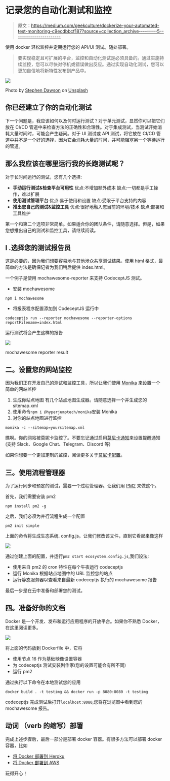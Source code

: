 # 记录您的自动化测试和监控

> 原文：<https://medium.com/geekculture/dockerize-your-automated-test-monitoring-c9ecdbbcf187?source=collection_archive---------5----------------------->

使用 docker 轻松监控并定期运行您的 API/UI 测试。随处部署。

> 要实现稳定且可扩展的平台，监控和自动化测试是必须具备的。通过实施持续监控，您可以尽快对停机或错误做出反应。通过实现自动化测试，您可以更加自信地将新特性发布到产品中。

![](img/268ddb4cd73d807933830a790de0dcdd.png)

Photo by [Stephen Dawson](https://unsplash.com/@dawson2406?utm_source=unsplash&utm_medium=referral&utm_content=creditCopyText) on [Unsplash](https://unsplash.com/s/photos/test-report?utm_source=unsplash&utm_medium=referral&utm_content=creditCopyText)

## **你已经建立了你的自动化测试**

下一个问题是，我应该如何以及何时运行测试？对于单元测试，显然你可以把它们放在 CI/CD 管道中来检查方法的正确性和合理性。对于集成测试，当测试开始消耗大量时间时，可能会产生疑问。对于 UI 测试或 API 测试，将它放在 CI/CD 管道中并不是一个好的选择，因为它会消耗大量的时间，并可能阻塞另一个等待运行的管道。

## **那么我应该在哪里运行我的长跑测试呢？**

对于长时间运行的测试，您有几个选择:

*   **手动运行测试&检查平台可用性**
    优点:不增加额外成本
    缺点:一切都是手工操作，难以扩展
*   **使用测试管理平台**
    优点:易于使用和设置
    缺点:受限于平台支持的内容
*   **推出您自己的测试&监控工具**
    优点:很好地融入您当前的环境/技术
    缺点:部署和工具维护

第一个和第二个选项非常简单。如果适合你的团队条件，请随意选择。但是，如果您想推出自己的测试和监控工具，请继续阅读。

## I .选择您的测试报告员

这是必要的，因为我们想要容易地与其他涉众共享测试结果。使用 html 格式，最简单的方法是确保记者为我们稍后提供 index.html。

一个例子是使用 mochawesome-reporter 来支持 CodeceptJS 测试。

*   安装 mochawesome

```
npm i mochawesome
```

*   将报表程序配置添加到 CodeceptJS 运行中

```
codeceptjs run --reporter mochawesome --reporter-options reportFilename=index.html
```

运行测试将会产生这样的报告

![](img/2ae25c1ef443435acc4eb29699bdbd36.png)

mochawesome reporter result

## 二。设置您的网站监控

因为我们正在开发自己的测试和监控工具，所以让我们使用 [Monika](https://monika.hyperjump.tech/overview) 来设置一个简单的网站监控

1.  生成你站点地图
    有几个站点地图生成器。请随意选择一个并生成您的 sitemap.xml
2.  使用命令`npm i @hyperjumptech/monika`安装 Monika
3.  对你的站点地图进行监控

```
monika -c --sitemap=yoursitemap.xml
```

瞧啊。你的网站被莫妮卡监控了。不要忘记通过启用[莫尼卡通知](https://monika.hyperjump.tech/guides/notifications)来设置提醒通知(支持 Slack、Google Chat、Telegram、Discord 等)

如果你想要一个更加定制的监控，阅读更多关于[莫尼卡配置](https://monika.hyperjump.tech/guides/configuration-file)。

## 三。使用流程管理器

为了运行同步和预定的测试，需要一个过程管理器。让我们用 [PM2](https://pm2.keymetrics.io/) 来做这个。

首先，我们需要安装 pm2

```
npm install pm2 -g
```

之后，我们必须为并行流程生成一个配置

```
pm2 init simple
```

上面的命令将生成生态系统. config.js。让我们修改该文件，直到它看起来像这样

![](img/fef3027c0c28b4a35145340f412449a6.png)

通过创建上面的配置，并运行`pm2 start ecosystem.config.js`,我们设法:

*   使用来自 pm2 的 cron 特性在每个午夜运行 codeceptjs
*   运行 Monika 根据站点地图中的 URL 监控您的站点
*   运行静态服务器以查看来自最新 codeceptjs 执行的 mochawesome 报告

最后一步是在云中准备和部署您的测试。

## 四。准备好你的文档

Docker 是一个开发、发布和运行应用程序的开放平台。如果你不熟悉 Docker，在这里阅读更多。

![](img/a8751fda9107e26c87e632aa74845694.png)

将上面的代码放到 Dockerfile 中，它将

*   使用节点 16 作为基础映像设置容器
*   为 codeceptjs 测试安装剧作家(您的设置可能会有所不同)
*   运行 pm2

通过执行以下命令在本地测试您的应用

```
docker build . -t testimg && docker run -p 8080:8080 -t testimg
```

codeceptjs 完成测试后打开`localhost:8080`,您将在浏览器中看到您的 mochawesome 报告。

## 动词 （verb 的缩写）部署

完成上述步骤后，最后一部分是部署 docker 容器。有很多方法可以部署 docker 容器，比如

*   [将 Docker 部署到 Heroku](/geekculture/deploy-docker-containers-to-heroku-dc1bca7e4025)
*   [将 Docker 部署到 AWS](/geekculture/deploy-to-aws-docker-in-10-minutes-68a60724dcb9)

玩得开心！